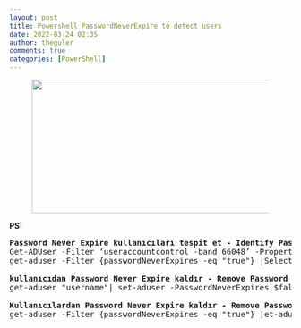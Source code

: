 ```yaml
---
layout: post
title: Powershell PasswordNeverExpire to detect users
date: 2022-03-24 02:35
author: theguler
comments: true
categories: [PowerShell]
---
```

<!-- wp:image {"id":333,"width":426,"height":239,"sizeSlug":"large","linkDestination":"none"} -->
<figure class="wp-block-image size-large is-resized"><img src="https://theguler.wordpress.com/wp-content/uploads/2021/12/powershell-4-sdn.jpg?w=1024" alt="" class="wp-image-333" width="426" height="239" /></figure>
<!-- /wp:image -->

<!-- wp:paragraph -->
<p><strong>PS:</strong></p>
<!-- /wp:paragraph -->

<!-- wp:preformatted -->
<pre class="wp-block-preformatted"><strong>Password Never Expire kullanıcıları tespit et - Identify Password Never Expire users</strong>
Get-ADUser -Filter ‘useraccountcontrol -band 66048’ -Properties useraccountcontrol
get-aduser -Filter {passwordNeverExpires -eq "true"} |Select-Object name

<strong>kullanıcıdan Password Never Expire kaldır - Remove Password Never Expire from user</strong>
get-aduser "username"| set-aduser -PasswordNeverExpires $false

<strong>Kullanıcılardan Password Never Expire kaldır - Remove Password Never Expire from all users</strong>
get-aduser -Filter {passwordNeverExpires -eq "true"} |et-aduser -PasswordNeverExpires $false</pre>
<!-- /wp:preformatted -->
